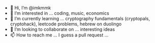 - 👋 Hi, I’m @imkmmk
- 👀 I’m interested in ... coding, music, economics
- 🌱 I’m currently learning ... cryptography fundamentals (cryptopals, cryptohack), leetcode problems, hebrew on duolingo
- 💞️ I’m looking to collaborate on ... interesting ideas
- 📫 How to reach me ... I guess a pull request ...

<!---
imkmmk/imkmmk is a ✨ special ✨ repository because its `README.md` (this file) appears on your GitHub profile.
You can click the Preview link to take a look at your changes.
--->
